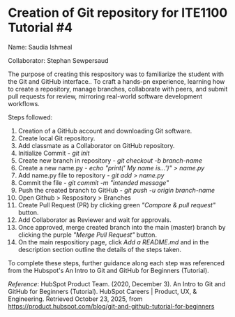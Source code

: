 # Creation of Git repository for ITE1100 Tutorial #4

Name: Saudia Ishmeal

Collaborator: Stephan Sewpersaud

The purpose of creating this respository was to familiarize the student with the Git and GitHub interface.. To craft a hands-pn experience, learning how to create a repository, manage branches, collaborate with peers, and submit pull requests for
review, mirroring real-world software development workflows.

Steps followed: 
  1. Creation of a GitHub account and downloading Git software.
  2. Create local Git repository.
  3. Add classmate as a Collaborator on GitHub repository. 
  4. Initialize Commit - _git init_
  5. Create new branch in repository - _git checkout -b branch-name_
  6. Create a new name.py - _echo "print(' My name is...')" > name.py_
  7. Add name.py file to  repository - _git add > name.py_
  8. Commit the file - _git commit -m "intended message"_
  9. Push the created branch to GitHub - _git push -u origin branch-name_ 
  10. Open Github > Respository > Branches
  11. Create Pull Request (PR) by clicking green _"Compare & pull request"_ button.
  12. Add Collaborator as Reviewer and wait for approvals.
  13. Once approved, merge created branch into the main (master) branch by clicking the purple _"Merge Pull Request"_ button.
  14. On the main respositiory page, click _Add a README.md_ and in the description section outline the details of the steps taken.

To complete these steps, further guidance along each step was referenced from the Hubspot's An Intro to Git and GitHub for Beginners (Tutorial). 

_Reference_:
HubSpot Product Team. (2020, December 3). An Intro to Git and GitHub for Beginners (Tutorial). HubSpot Careers | Product, UX, & Engineering. Retrieved October 23, 2025, from https://product.hubspot.com/blog/git-and-github-tutorial-for-beginners
